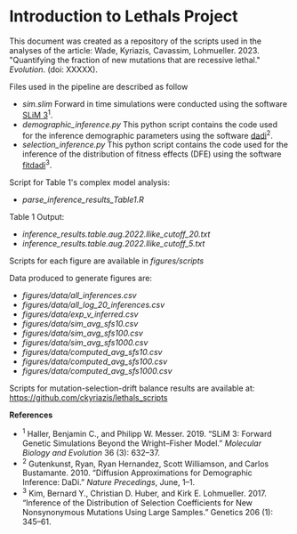 Introduction to Lethals Project
============

This document was created as a repository of the scripts used in the analyses of the article: Wade, Kyriazis, Cavassim, Lohmueller. 2023. "Quantifying the fraction of new mutations that are recessive lethal." *Evolution*. (doi: XXXXX).

Files used in the pipeline are described as follow
- *sim.slim* Forward in time simulations were conducted using the software [SLiM 3](https://github.com/MesserLab/SLiM)<sup>1</sup>.
- *demographic_inference.py* This python script contains the code used for the inference demographic parameters using the software [dadi](https://dadi.readthedocs.io/en/latest/#welcome-to-dadi)<sup>2</sup>.
- *selection_inference.py* This python script contains the code used for the inference of the distribution of fitness effects (DFE) using the software [fitdadi](https://github.com/LohmuellerLab/fitdadi)<sup>3</sup>.

Script for Table 1's complex model analysis: 
- *parse_inference_results_Table1.R*

Table 1 Output: 
- *inference_results.table.aug.2022.llike_cutoff_20.txt*
- *inference_results.table.aug.2022.llike_cutoff_5.txt*

Scripts for each figure are available in *figures/scripts*

Data produced to generate figures are:
- *figures/data/all_inferences.csv* 
- *figures/data/all_log_20_inferences.csv* 
- *figures/data/exp_v_inferred.csv* 
- *figures/data/sim_avg_sfs10.csv* 
- *figures/data/sim_avg_sfs100.csv*  
- *figures/data/sim_avg_sfs1000.csv* 
- *figures/data/computed_avg_sfs10.csv* 
- *figures/data/computed_avg_sfs100.csv*  
- *figures/data/computed_avg_sfs1000.csv* 

Scripts for mutation-selection-drift balance results are available at: https://github.com/ckyriazis/lethals_scripts

**References**
- <sup>1</sup> Haller, Benjamin C., and Philipp W. Messer. 2019. “SLiM 3: Forward Genetic Simulations Beyond the Wright–Fisher Model.” *Molecular Biology and Evolution* 36 (3): 632–37.
- <sup>2</sup> Gutenkunst, Ryan, Ryan Hernandez, Scott Williamson, and Carlos Bustamante. 2010. “Diffusion Approximations for Demographic Inference: DaDi.” *Nature Precedings*, June, 1–1.
- <sup>3</sup> Kim, Bernard Y., Christian D. Huber, and Kirk E. Lohmueller. 2017. “Inference of the Distribution of Selection Coefficients for New Nonsynonymous Mutations Using Large Samples.” Genetics 206 (1): 345–61.
